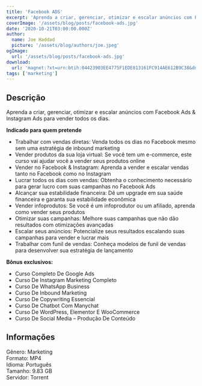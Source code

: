 ```yaml
---
title: 'Facebook ADS'
excerpt: 'Aprenda a criar, gerenciar, otimizar e escalar anúncios com Facebook Ads &amp; Instagram Ads para vender todos os dias.Indicado para quem pretende  Trabalhar com vendas diretas: Venda todos os dias no Facebook mesmo sem uma estratégia de inbound marketing<'
coverImage: '/assets/blog/posts/facebook-ads.jpg'
date: '2020-10-21T03:00:00.000Z'
author:
  name: Joe Haddad
  picture: '/assets/blog/authors/joe.jpeg'
ogImage:
  url: '/assets/blog/posts/facebook-ads.jpg'
download:
  url: 'magnet:?xt=urn:btih:04423903EE4775F1EDE813161FC914AE612B9C38&dn=FACEBOOK%20ADS%20-%20ROCKETSADS&tr=udp%3a%2f%2ftracker.openbittorrent.com%3a1337%2fannounce&tr=udp%3a%2f%2ftracker.opentrackr.org%3a1337%2fannounce'
tags: ['marketing']
---
```

<h2>Descrição</h2>
<p></p><p>Aprenda a criar, gerenciar, otimizar e escalar anúncios com Facebook Ads &amp; Instagram Ads para vender todos os dias.</p><p><strong>Indicado para quem pretende</strong></p><ul><li>Trabalhar com vendas diretas: Venda todos os dias no Facebook mesmo sem uma estratégia de inbound marketing</li><li>Vender produtos da sua loja virtual: Se você tem um e-commerce, este curso vai ajudar você a vender seus produtos online</li><li>Vender no Facebook &amp; Instagram: Aprenda a vender e escalar vendas tanto no Facebook como no Instagram</li><li>Lucrar todos os dias com vendas: Obtenha o conhecimento necessário para gerar lucro com suas campanhas no Facebook Ads</li><li>Alcançar sua estabilidade financeira: Dê um upgrade em sua saúde financeira e garanta sua estabilidade econômica</li><li>Vender infoprodutos: Se você é um infoprodutor ou um afiliado, aprenda como vender seus produtos</li><li>Otimizar suas campanhas: Melhore suas campanhas que não dão resultados com otimizações avançadas</li><li>Escalar seus anúncios: Potencialize seus resultados escalando suas campanhas para vender e lucrar mais</li><li>Trabalhar com funil de vendas: Conheça modelos de funil de vendas para desenvolver sua estratégia de lançamento</li></ul><p><strong>Bônus exclusivos:</strong></p><ul><li>Curso Completo De Google Ads</li><li>Curso De Instagram Marketing Completo</li><li>Curso De WhatsApp Business</li><li>Curso De Inbound Marketing</li><li>Curso De Copywriting Essencial</li><li>Curso De Chatbot Com Manychat</li><li>Curso De WordPress, Elementor E WooCommerce</li><li>Curso De Social Media – Produção De Conteúdo</li></ul><h2>Informações</h2><p>Gênero: Marketing<br/>Formato: MP4<br/>Idioma: Português<br/>Tamanho: 9.83 GB<br/>Servidor: Torrent</p>